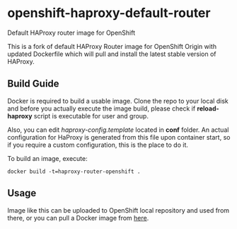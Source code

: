 # openshift-haproxy-default-router
Default HAProxy router image for OpenShift

This is a fork of default HAProxy Router image for OpenShift Origin with updated Dockerfile
which will pull and install the latest stable version of HAProxy.

## Build Guide
Docker is required to build a usable image. Clone the repo to your local disk and before you actually execute
the image build, please check if **reload-haproxy** script is executable for user and group. 

Also, you can edit _haproxy-config.template_ located in **conf** folder. An actual configuration for HaProxy
is generated from this file upon container start, so if you require a custom configuration, this is the place
to do it.

To build an image, execute:

`docker build -t=haproxy-router-openshift .`

## Usage
Image like this can be uploaded to OpenShift local repository and used from there, or you can pull a Docker image
from  [here](https://hub.docker.com/r/zjagust/openshift-origin-default-haproxy-router/).
